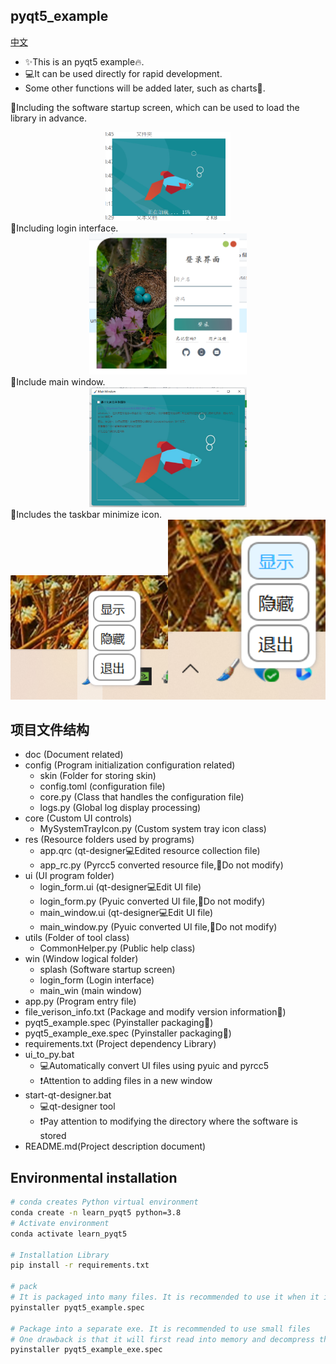 ## pyqt5_example

[中文](./doc/README_zh.md)

- ✨This is an pyqt5 example🔥.
- 💻It can be used directly for rapid development.
- Some other functions will be added later, such as charts🧮.

🎯Including the software startup screen, which can be used to load the library in advance.
<div align="center"><img src="doc/img/1.png" width="200" alt=""></div>
🎯Including login interface.
<div align="center"><img src="doc/img/2.png" width="50%" alt=""></div>
🎯Include main window.
<div align="center"><img src="doc/img/3.png" width="50%" alt=""></div>
🎯Includes the taskbar minimize icon.
<div align="center"><img src="doc/img/4.png" width="50%" alt=""><img src="doc/img/5.png" width="50%" alt=""></div>

## 项目文件结构

- doc  (Document related)
- config  (Program initialization configuration related)
    - skin  (Folder for storing skin)
    - config.toml  (configuration file)
    - core.py  (Class that handles the configuration file)
    - logs.py  (Global log display processing)
- core  (Custom UI controls)
    - MySystemTrayIcon.py  (Custom system tray icon class)
- res  (Resource folders used by programs)
    - app.qrc  (qt-designer💻Edited resource collection file)
    - app_rc.py  (Pyrcc5 converted resource file,🚫Do not modify)
- ui  (UI program folder)
    - login_form.ui  (qt-designer💻Edit UI file)
    - login_form.py  (Pyuic converted UI file,🚫Do not modify)
    - main_window.ui  (qt-designer💻Edit UI file)
    - main_window.py  (Pyuic converted UI file,🚫Do not modify)
- utils  (Folder of tool class)
    - CommonHelper.py  (Public help class)
- win  (Window logical folder)
    - splash  (Software startup screen)
    - login_form  (Login interface)
    - main_win  (main window)
- app.py  (Program entry file)
- file_verison_info.txt  (Package and modify version information🌊)
- pyqt5_example.spec  (Pyinstaller packaging🌊)
- pyqt5_example_exe.spec  (Pyinstaller packaging🌊)
- requirements.txt  (Project dependency Library)
- ui_to_py.bat
    - 💻Automatically convert UI files using pyuic and pyrcc5
    - ❗Attention to adding files in a new window
- start-qt-designer.bat
    - 💻qt-designer tool
    - ❗Pay attention to modifying the directory where the software is stored
- README.md(Project description document)

## Environmental installation

```bash
# conda creates Python virtual environment
conda create -n learn_pyqt5 python=3.8
# Activate environment
conda activate learn_pyqt5

# Installation Library
pip install -r requirements.txt

# pack
# It is packaged into many files. It is recommended to use it when it is very dependent
pyinstaller pyqt5_example.spec

# Package into a separate exe. It is recommended to use small files
# One drawback is that it will first read into memory and decompress the dependency to the cache directory. If the application is large, it is recommended to package it into a folder
pyinstaller pyqt5_example_exe.spec
```